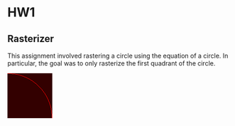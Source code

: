 # HW1

## Rasterizer
This assignment involved rastering a circle using the equation of a circle. In particular, the goal was to only rasterize the first quadrant of the circle.

  ![circle quadrant](circle100.bmp)
